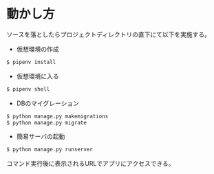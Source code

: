# 動かし方

ソースを落としたらプロジェクトディレクトリの直下にて以下を実施する。

- 仮想環境の作成

```bash
$ pipenv install
```

- 仮想環境に入る

```bash
$ pipenv shell
```

- DBのマイグレーション

```bash
$ python manage.py makemigrations
$ python manage.py migrate
```

- 簡易サーバの起動

```bash
$ python manage.py runserver
```

コマンド実行後に表示されるURLでアプリにアクセスできる。
